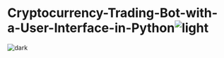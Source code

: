 # Cryptocurrency-Trading-Bot-with-a-User-Interface-in-Python![light](https://user-images.githubusercontent.com/94528423/232055895-551e6fa4-ec3f-4dc8-a3a9-56ca4dd27631.png)
![dark](https://user-images.githubusercontent.com/94528423/232055906-042863b6-1542-434a-af0f-963bab964aab.png)
